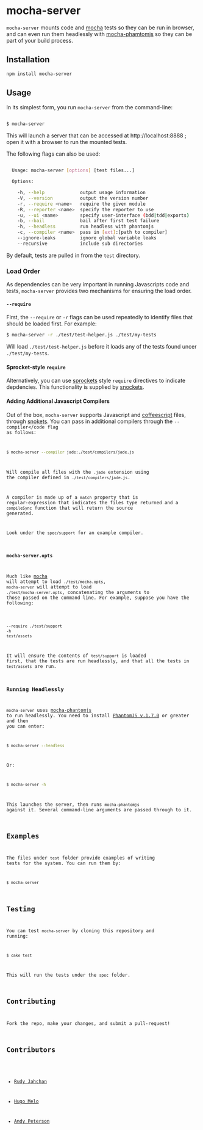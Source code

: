 # mocha-server

<code>mocha-server</code> mounts code and
[mocha][mocha] tests so they can be run in browser, and can even run
them headlessly with [mocha-phamtomjs][mocha-phantomjs] so they can  be part of your build
process.

## Installation

```sh
npm install mocha-server
```

## Usage

In its simplest form, you run <code>mocha-server</code> from the
command-line:

```sh

$ mocha-server

```

This will launch a server that can be accessed at http://localhost:8888
; open it with a browser to run the mounted tests.

The following flags can also be used:

```sh

  Usage: mocha-server [options] [test files...]

  Options:

    -h, --help             output usage information
    -V, --version          output the version number
    -r, --require <name>   require the given module
    -R, --reporter <name>  specify the reporter to use
    -u, --ui <name>        specify user-interface (bdd|tdd|exports)
    -b, --bail             bail after first test failure
    -h, --headless         run headless with phantomjs
    -c, --compiler <name>  pass in [ext]:[path to compiler]
    --ignore-leaks         ignore global variable leaks
    --recursive            include sub directories

```

By default, tests are pulled in from the <code>test</code> directory.

### Load Order

As dependencies can be very important in running Javascripts code and tests,
<code>mocha-server</code> provides two mechanisms for ensuring the load
order.

#### <code>--require</code>

First, the <code>--require</code> or <code>-r</code> flags can be used
repeatedly to identify files that should be loaded first. For example:

```sh
$ mocha-server -r ./test/test-helper.js ./test/my-tests
```

Will load <code>./test/test-helper.js</code> before it loads any of the
tests found uncer <code>./test/my-tests</code>.

#### Sprocket-style <code>require</code>

Alternatively, you can use [sprockets][sprockets] style
<code>require</code> directives to indicate depdencies. This
functionality is supplied by [snockets][snockets].

#### Adding Additional Javascript Compilers

Out of the box, <code>mocha-server</code> supports Javascript and
[coffeescript][coffeescript] files, through [snokets][snockets]. You can
pass in additional compilers through the <code>--compiler</code flag as
follows:

```sh
$ mocha-server --compiler jade:./test/compilers/jade.js
```

Will compile all files with the <code>.jade</code> extension using the
compiler defined in <code>./test/compilers/jade.js</code>.

A compiler is made up of a <code>match</code> property that is
regular-expression that indicates the files type returned and a
<code>compileSync</code> function that will return the source generated.

Look under the <code>spec/support</code> for an example compiler.

### <code>mocha-server.opts</code>

Much like [mocha][mocha] will attempt to load
<code>./test/mocha.opts</code>, <code>mocha-server</code> will attempt
to load <code>./test/mocha-server.opts</code>, concatenating the
arguments to those passed on the command line. For example, suppose you
have the following:

```sh

--require ./test/support
-h
test/assets

```

It will ensure the contents of <code>test/support</code> is loaded
first, that the tests are run headlessly, and that all the tests in
<code>test/assets</code> are run.

### Running Headlessly

<code>mocha-server</code> uses [mocha-phantomjs][mocha-phantomjs] to run
headlessly. You need to install [PhantomJS v.1.7.0][phantomjs] or
greater and then you can enter:

```sh
$ mocha-server --headless
```

Or:

```sh
$ mocha-server -h
```

This launches the server, then runs <code>mocha-phantomjs</code>
against it. Several command-line arguments are passed through to it.

## Examples

The files under <code>test</code> folder provide examples of writing
tests for the system. You can run them by:

```sh
$ mocha-server
```

## Testing

You can test <code>mocha-server</code> by cloning this repository and
running:

```sh
$ cake test
```

This will run the tests under the <code>spec</code> folder.

## Contributing

Fork the repo, make your changes, and submit a pull-request!

## Contributors

* [Rudy Jahchan][rudy-jahchan]
* [Hugo Melo][squanto]
* [Andy Peterson][ndp]

  [ndp]: http://github.com/ndp
  [squanto]: http://github.com/squanto
  [rudy-jahchan]: http://github.com/rudyjahchan
  [mocha-server]: http://github.com/carbonfive/mocha-server
  [mocha]: http://visionmedia.github.com/mocha/
  [mocha-phantomjs]: https://github.com/metaskills/mocha-phantomjs
  [phantomjs]: http://phantomjs.org/
  [sprockets]: https://github.com/sstephenson/sprockets
  [snockets]: https://github.com/TrevorBurnham/snockets
  [coffeescript]: http://coffeescript.org/
